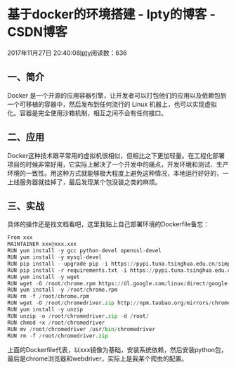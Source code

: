 
# 基于docker的环境搭建 - lpty的博客 - CSDN博客

2017年11月27日 20:40:08[lpty](https://me.csdn.net/sinat_33741547)阅读数：636



## 一、简介
Docker 是一个开源的应用容器引擎，让开发者可以打包他们的应用以及依赖包到一个可移植的容器中，然后发布到任何流行的 Linux 机器上，也可以实现虚拟化。容器是完全使用沙箱机制，相互之间不会有任何接口。

## 二、应用
Docker这种技术跟平常用的虚拟机很相似，但相比之下更加轻量。在工程化部署项目的时候非常好用，它实际上解决了一个开发中的痛点，开发环境和测试、生产环境的一致性。用这种方式就能够极大程度上避免这种情况，本地运行好好的，一上线服务器就挂掉了，最后发现某个包没装之类的麻烦。
## 三、实战
具体的操作还是找文档看吧，这里我贴上自己部署环境的Dockerfile备忘：

```python
From xxx
MAINTAINER xxx@xxx.xxx
RUN yum install -y gcc python-devel openssl-devel 
RUN yum install -y mysql-devel 
RUN pip install --upgrade pip -i https://pypi.tuna.tsinghua.edu.cn/simple
RUN pip install -r requirements.txt -i https://pypi.tuna.tsinghua.edu.cn/simple
RUN yum install -y wget
RUN wget -O /root/chrome.rpm https://dl.google.com/linux/direct/google-chrome-stable_current_x86_64.rpm
RUN yum install -y /root/chrome.rpm
RUN rm -f /root/chrome.rpm
RUN wget -O /root/chromedriver.zip http://npm.taobao.org/mirrors/chromedriver/2.33/chromedriver_linux64.zip
RUN yum install -y unzip
RUN unzip -o /root/chromedriver.zip -d /root/
RUN chmod +x /root/chromedriver
RUN mv /root/chromedriver /usr/bin/chromedriver
RUN rm -f /root/chromedriver.zip
```
上面的Dockerfile代表，以xxx镜像为基础，安装系统依赖，然后安装python包，最后是chrome浏览器和webdriver，实际上是我某个爬虫的配置。


